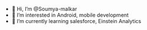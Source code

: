 - 👋 Hi, I’m @Soumya-malkar
- 👀 I’m interested in Android, mobile development
- 🌱 I’m currently learning salesforce, Einstein Analytics

<!---
Soumya-malkar/Soumya-malkar is a ✨ special ✨ repository because its `README.md` (this file) appears on your GitHub profile.
You can click the Preview link to take a look at your changes.
--->
